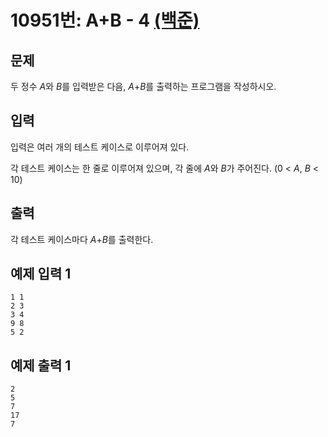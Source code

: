 # 10951번: A+B - 4 [(백준)](https://www.acmicpc.net/problem/10951)

## 문제

두 정수 *A*와 *B*를 입력받은 다음, *A*+*B*를 출력하는 프로그램을 작성하시오.

## 입력

입력은 여러 개의 테스트 케이스로 이루어져 있다.

각 테스트 케이스는 한 줄로 이루어져 있으며, 각 줄에 *A*와 *B*가 주어진다. (0 < *A*, *B* < 10)

## 출력

각 테스트 케이스마다 *A*+*B*를 출력한다.

## 예제 입력 1

```
1 1
2 3
3 4
9 8
5 2
```

## 예제 출력 1

```
2
5
7
17
7
```